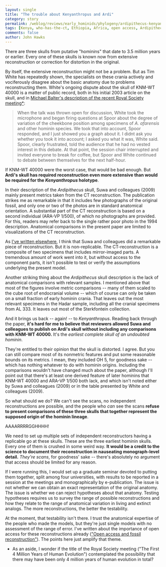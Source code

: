 ```yaml
---
layout: single 
title: "The trouble about Kenyanthropus and Ardi" 
category: story
permalink: /weblog/reviews/early_hominids/phylogeny/ardipithecus-kenyanthropus-missing-comparison-2009.html
tags: [Kenya, who-has-the-ct, Ethiopia, Africa, open access, Ardipithecus, Kenyanthropus] 
comments: false 
author: John Hawks 
---
```


There are three skulls from putative "hominins" that date to 3.5 million years or earlier. Every one of these skulls is known now from extensive reconstruction or correction for distortion in the original.

By itself, the extensive reconstruction might not be a problem. But as Tim White has repeatedly shown, the specialists on these crania actively and vociferously disagree about the basic anatomy due to problems reconstructing them. White's ongoing dispute about the skull of KNM-WT 40000 is a matter of public record, both in his initial 2003 article on the skull, and in <a href="http://blogs.sciencemag.org/origins/2009/10/what-ever-happened-to-kenyanth.html">Michael Balter's description of the recent Royal Society meeting*</a>:

<blockquote>When the talk was thrown open for discussion, White took the microphone and began firing questions at Spoor about the degree of variation of the cheekbone position among specimens of <i>A. afarensis</i> and other hominin species. We took that into account, Spoor responded, and I just showed you a graph about it. I didnt ask you whether you took it into account; I asked you what it was, White said. Spoor, clearly frustrated, told the audience that he had no vested interest in this debate. At that point, the session chair interrupted and invited everyone to break for coffee, but Spoor and White continued to debate between themselves for the next half-hour.</blockquote>

If KNM-WT 40000 were the worst case, that would be bad enough. But <b>Ardi's skull has required reconstruction even more extensive than would be required for the <i>Kenyanthropus</i> holotype</b>. 

In their description of the <i>Ardipithecus</i> skull, Suwa and colleagues (2009) mainly present metrics taken from the CT reconstruction. The publication strikes me as remarkable in that it includes few photographs of the original fossil, and only one or two of the photos are in standard anatomical orientation. A substantial part of the CT reconstruction is based on a second individual (ARA-VP 1/500), of which no photographs are provided. For this, readers may refer back to the single rather poor photo in the 1994 description. Anatomical comparisons in the present paper are limited to visualizations of the CT reconstruction.  

As <a href="http://johnhawks.net/weblog/fossils/ardipithecus/ardipithecus-faq-2009.html">I've written elsewhere</a>, I think that Suwa and colleagues did a remarkable piece of reconstruction. But it is non-replicable. The CT-reconstruction is a composite of two specimens that includes mirror-imaged parts. A tremendous amount of work went into it, but without access to the component parts, it isn't possible to test or verify the assumptions underlying the present model. 

Another striking thing about the <i>Ardipithecus</i> skull description is the lack of anatomical comparisons with relevant samples. I mentioned above that most of the figures involve metric comparisons -- many of them scaled to the cube root of endocranial volume -- which of course can only be taken on a small fraction of early hominin crania. That leaves out the most relevant specimens in the Hadar sample, including all the cranial specimens from AL 333. It leaves out most of the Sterkfontein collection. 

And it brings us back -- again! -- to <i>Kenyanthropus</i>. Reading back through the paper, <b>it's hard for me to believe that reviewers allowed Suwa and colleagues to publish on Ardi's skull without including any comparisons with KNM-WT 40000.</b> It's the <i>earliest complete skull of an undoubted hominin</i>. 

They're entitled to their opinion that the skull is distorted. I agree. But you can still compare most of its nonmetric features and put some reasonable bounds on its metrics. I mean, they included OH 5, for goodness sake -- which has nothing whatever to do with hominin origins. Including the comparisons wouldn't have changed much about the paper, although I'll point out that there's at least one derived feature of later hominins that KNM-WT 40000 and ARA-VP 1/500 both lack, and which isn't noted either by Suwa and colleagues (2009) or in the table presented by White and colleagues (2009). 

So what should we do? We can't see the scans, no independent reconstructions are possible, and the people who <i>can</i> see the scans <b>refuse to present comparisons of these three skulls that together represent the supposed origin of the hominin lineage</b>. 

AAAARRRRGGHHHH!

 
We need to set up multiple sets of independent reconstructors having a replicable go at these skulls. These are the three earliest hominin skulls. Every one of them is crushed in some weird way. <b>It would be a credit to the science to document their reconstruction in nauseating monograph-level detail.</b> <i>They're scans</i>, for goodness' sake -- there's absolutely no argument that access should be limited for any reason.  

If I were running this, I would set up a graduate seminar devoted to putting them together, split among four universities, with results to be reported in a session at the meetings and monographically by e-publication. The issue is not whether we can obtain an exact representation of the original anatomy. The issue is whether we can reject hypotheses about that anatomy. Testing hypotheses requires us to survey the range of possible reconstructions and how they relate to the range of anatomical variation in living and extinct analogs. The more reconstructions, the better the testability.

At the moment, that testability isn't there. I trust the anatomical expertise of the people who made the models, but they're just single models with no assessment of the range of error. I've written about the importance of open access for these reconstructions already (<a href="http://johnhawks.net/weblog/topics/meta/ardipithecus-pelvis-reconstruction-access-2009.html">"Open access and fossil reconstruction"</a>). The points here just amplify that theme. 








* As an aside, I wonder if the title of the Royal Society meeting ("The First 4 Million Years of Human Evolution") contemplated the possibility that there may  have been only 4 million years of human evolution in total? 




